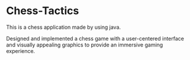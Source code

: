 # Chess-Tactics
This is a chess application made by using java.
<p>Designed and implemented a chess game with a user-centered interface and visually appealing graphics to provide an immersive gaming experience.
